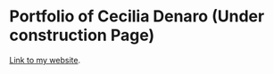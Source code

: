 # Portfolio of Cecilia Denaro (Under construction Page)

[Link to my website](https://ceciliadenaro.vercel.app/).

